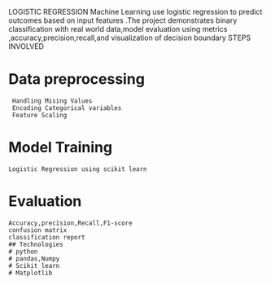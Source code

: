 LOGISTIC REGRESSION
  Machine Learning use logistic regression to predict outcomes based on input features .The project demonstrates binary classification with real world data,model evaluation using metrics ,accuracy,precision,recall,and visualization of decision boundary
  STEPS INVOLVED 
  # Data preprocessing
     Handling Mising Values
     Encoding Categorical variables
     Feature Scaling
  # Model Training
    Logistic Regression using scikit learn
  # Evaluation
    Accuracy,precision,Recall,F1-score
    confusion matrix
    classification report
    ## Technologies
    # python
    # pandas,Numpy
    # Scikit learn
    # Matplotlib
